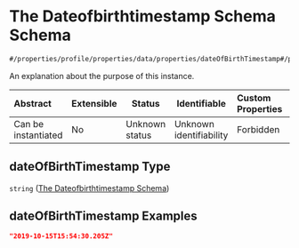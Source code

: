 # The Dateofbirthtimestamp Schema Schema

```txt
#/properties/profile/properties/data/properties/dateOfBirthTimestamp#/properties/profile/properties/data/properties/dateOfBirthTimestamp
```

An explanation about the purpose of this instance.


| Abstract            | Extensible | Status         | Identifiable            | Custom Properties | Additional Properties | Access Restrictions | Defined In                                                                                          |
| :------------------ | ---------- | -------------- | ----------------------- | :---------------- | --------------------- | ------------------- | --------------------------------------------------------------------------------------------------- |
| Can be instantiated | No         | Unknown status | Unknown identifiability | Forbidden         | Allowed               | none                | [policy_transaction.schema.json\*](../../out/policy_transaction.schema.json "open original schema") |

## dateOfBirthTimestamp Type

`string` ([The Dateofbirthtimestamp Schema](policy_transaction-properties-the-profile-schema-properties-the-profile-data-schema-properties-the-dateofbirthtimestamp-schema.md))

## dateOfBirthTimestamp Examples

```json
"2019-10-15T15:54:30.205Z"
```
